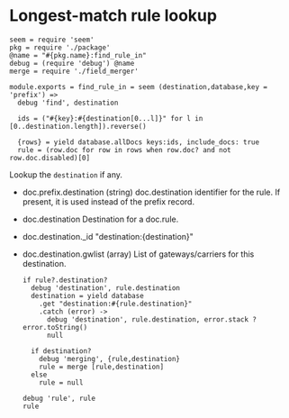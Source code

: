 Longest-match rule lookup
=========================

    seem = require 'seem'
    pkg = require './package'
    @name = "#{pkg.name}:find_rule_in"
    debug = (require 'debug') @name
    merge = require './field_merger'

    module.exports = find_rule_in = seem (destination,database,key = 'prefix') =>
      debug 'find', destination

      ids = ("#{key}:#{destination[0...l]}" for l in [0..destination.length]).reverse()

      {rows} = yield database.allDocs keys:ids, include_docs: true
      rule = (row.doc for row in rows when row.doc? and not row.doc.disabled)[0]

Lookup the `destination` if any.

* doc.prefix.destination (string) doc.destination identifier for the rule. If present, it is used instead of the prefix record.
* doc.destination Destination for a doc.rule.
* doc.destination._id "destination:{destination}"
* doc.destination.gwlist (array) List of gateways/carriers for this destination.

      if rule?.destination?
        debug 'destination', rule.destination
        destination = yield database
          .get "destination:#{rule.destination}"
          .catch (error) ->
            debug 'destination', rule.destination, error.stack ? error.toString()
            null

        if destination?
          debug 'merging', {rule,destination}
          rule = merge [rule,destination]
        else
          rule = null

      debug 'rule', rule
      rule
